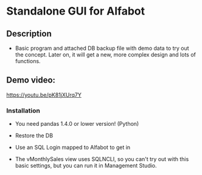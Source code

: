 # Standalone GUI for Alfabot

## Description

- Basic program and attached DB backup file with demo data to try out the concept. Later on, it will get a new, more complex design and lots of functions.

## Demo video:
https://youtu.be/pK81jXUrq7Y

### Installation

- You need pandas 1.4.0 or lower version! (Python)

- Restore the DB
- Use an SQL Login mapped to Alfabot to get in
- The vMonthlySales view uses SQLNCLI, so you can't try out with this basic settings, but you can run it in Management Studio.




